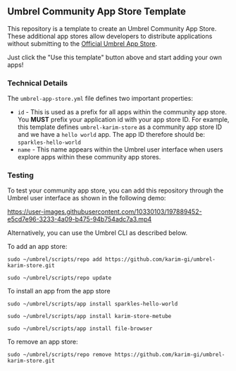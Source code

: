 ## Umbrel Community App Store Template

This repository is a template to create an Umbrel Community App Store. These additional app stores allow developers to distribute applications without submitting to the [Official Umbrel App Store](https://github.com/karim-gi/umbrel-karim-store).

Just click the "Use this template" button above and start adding your own apps!

### Technical Details

The `umbrel-app-store.yml` file defines two important properties:
- `id` - This is used as a prefix for all apps within the community app store. You **MUST** prefix your application id with your app store ID. For example, this template defines `umbrel-karim-store` as a community app store ID and we have a `hello world` app. The app ID therefore should be: `sparkles-hello-world`
- `name` - This name appears within the Umbrel user interface when users explore apps within these community app stores.


### Testing

To test your community app store, you can add this repository through the Umbrel user interface as shown in the following demo:


https://user-images.githubusercontent.com/10330103/197889452-e5cd7e96-3233-4a09-b475-94b754adc7a3.mp4


Alternatively, you can use the Umbrel CLI as described below.

To add an app store:
```
sudo ~/umbrel/scripts/repo add https://github.com/karim-gi/umbrel-karim-store.git

sudo ~/umbrel/scripts/repo update
```

To install an app from the app store
```
sudo ~/umbrel/scripts/app install sparkles-hello-world

sudo ~/umbrel/scripts/app install karim-store-metube

sudo ~/umbrel/scripts/app install file-browser
```

To remove an app store:
```
sudo ~/umbrel/scripts/repo remove https://github.com/karim-gi/umbrel-karim-store.git
```
